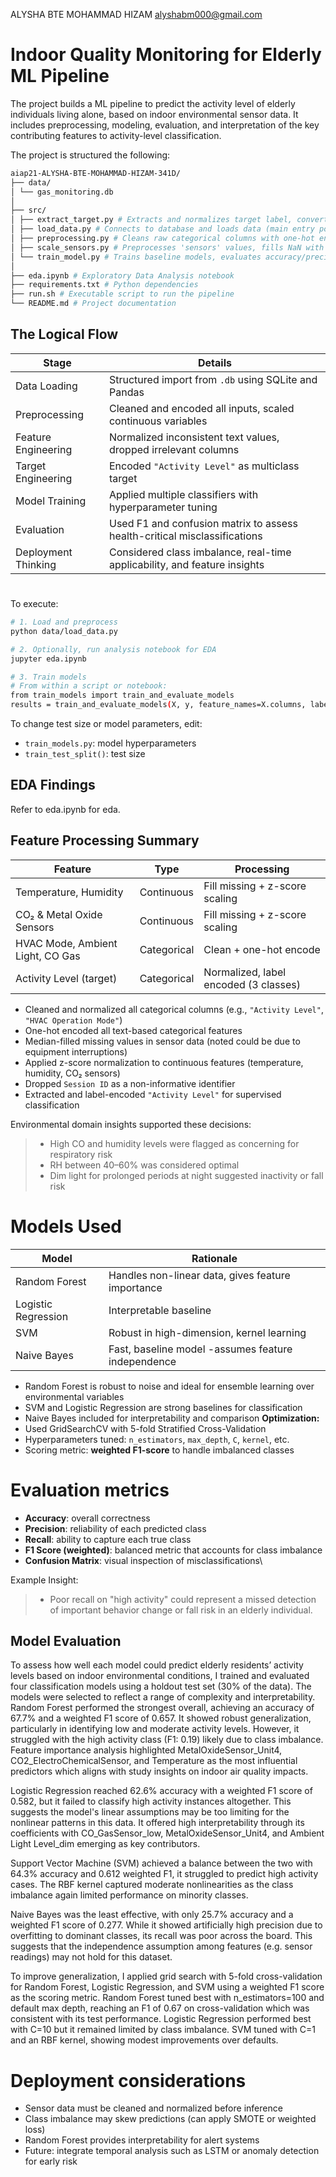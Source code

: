 ALYSHA BTE MOHAMMAD HIZAM
alyshabm000@gmail.com

# Indoor Quality Monitoring for Elderly ML Pipeline

The project builds a ML pipeline to predict the activity level of elderly individuals living alone, based on indoor environmental sensor data. It includes preprocessing, modeling, evaluation, and interpretation of the key contributing features to activity-level classification.

The project is structured the following:

```bash
aiap21-ALYSHA-BTE-MOHAMMAD-HIZAM-341D/
├── data/
│ └── gas_monitoring.db
│
├── src/
│ ├── extract_target.py # Extracts and normalizes target label, converts numeric using LabelEncoder, returns X, y, and the encoder
│ ├── load_data.py # Connects to database and loads data (main entry point)
│ ├── preprocessing.py # Cleans raw categorical columns with one-hot encoding
│ ├── scale_sensors.py # Preprocesses 'sensors' values, fills NaN with median, scales features with StandardScaler, normalizes inconsistent text
│ └── train_model.py # Trains baseline models, evaluates accuracy/precision/F1/confusion matrix, plots results
│
├── eda.ipynb # Exploratory Data Analysis notebook
├── requirements.txt # Python dependencies
├── run.sh # Executable script to run the pipeline
└── README.md # Project documentation                                                           
```

## The Logical Flow
| Stage                | Details                                                                 |
|---------------------|------------------------------------------------------------------------- |
| Data Loading         | Structured import from `.db` using SQLite and Pandas                    |
| Preprocessing        | Cleaned and encoded all inputs, scaled continuous variables             |
| Feature Engineering  | Normalized inconsistent text values, dropped irrelevant columns         |
| Target Engineering   | Encoded `"Activity Level"` as multiclass target                         |
| Model Training       | Applied multiple classifiers with hyperparameter tuning                 |
| Evaluation           | Used F1 and confusion matrix to assess health-critical misclassifications |
| Deployment Thinking  | Considered class imbalance, real-time applicability, and feature insights |

#
To execute: 
```bash
# 1. Load and preprocess
python data/load_data.py

# 2. Optionally, run analysis notebook for EDA
jupyter eda.ipynb

# 3. Train models
# From within a script or notebook:
from train_models import train_and_evaluate_models
results = train_and_evaluate_models(X, y, feature_names=X.columns, label_encoder=label_encoder)
```

To change test size or model parameters, edit:
- `train_models.py`: model hyperparameters
- `train_test_split()`: test size


## EDA Findings
Refer to eda.ipynb for eda.

## Feature Processing Summary
| Feature                          | Type         | Processing                               |
|----------------------------------|--------------|------------------------------------------|
| Temperature, Humidity            | Continuous   | Fill missing + z-score scaling           |
| CO₂ & Metal Oxide Sensors        | Continuous   | Fill missing + z-score scaling           |
| HVAC Mode, Ambient Light, CO Gas | Categorical  | Clean + one-hot encode                   |
| Activity Level (target)          | Categorical  | Normalized, label encoded (3 classes)    |

- Cleaned and normalized all categorical columns (e.g., `"Activity Level"`, `"HVAC Operation Mode"`)
- One-hot encoded all text-based categorical features
- Median-filled missing values in sensor data (noted could be due to equipment interruptions)
- Applied z-score normalization to continuous features (temperature, humidity, CO₂ sensors)
- Dropped `Session ID` as a non-informative identifier
- Extracted and label-encoded `"Activity Level"` for supervised classification

Environmental domain insights supported these decisions:
> - High CO and humidity levels were flagged as concerning for respiratory risk
> - RH between 40–60% was considered optimal
> - Dim light for prolonged periods at night suggested inactivity or fall risk

# Models Used
| Model               | Rationale                                         |
|--------------------|--------------------------------------------------- |
| Random Forest       | Handles non-linear data, gives feature importance |
| Logistic Regression | Interpretable baseline                            |
| SVM                 | Robust in high-dimension, kernel learning         |
| Naive Bayes         | Fast, baseline model -assumes feature independence|

- Random Forest is robust to noise and ideal for ensemble learning over environmental variables
- SVM and Logistic Regression are strong baselines for classification
- Naive Bayes included for interpretability and comparison
**Optimization:**
- Used GridSearchCV with 5-fold Stratified Cross-Validation
- Hyperparameters tuned: `n_estimators`, `max_depth`, `C`, `kernel`, etc.
- Scoring metric: **weighted F1-score** to handle imbalanced classes

# Evaluation metrics
- **Accuracy**: overall correctness
- **Precision**: reliability of each predicted class
- **Recall**: ability to capture each true class
- **F1 Score (weighted)**: balanced metric that accounts for class imbalance
- **Confusion Matrix**: visual inspection of misclassifications\

Example Insight: 
> - Poor recall on "high activity" could represent a missed detection of important behavior change or fall risk in an elderly individual.

## Model Evaluation
To assess how well each model could predict elderly residents’ activity levels based on indoor environmental conditions, I trained and evaluated four classification models using a holdout test set (30% of the data). The models were selected to reflect a range of complexity and interpretability.
Random Forest performed the strongest overall, achieving an accuracy of 67.7% and a weighted F1 score of 0.657. It showed robust generalization, particularly in identifying low and moderate activity levels. However, it struggled with the high activity class (F1: 0.19) likely due to class imbalance. Feature importance analysis highlighted MetalOxideSensor_Unit4, CO2_ElectroChemicalSensor, and Temperature as the most influential predictors which aligns with study insights on indoor air quality impacts.

Logistic Regression reached 62.6% accuracy with a weighted F1 score of 0.582, but it failed to classify high activity instances altogether. This suggests the model's linear assumptions may be too limiting for the nonlinear patterns in this data. It offered high interpretability through its coefficients with CO_GasSensor_low, MetalOxideSensor_Unit4, and Ambient Light Level_dim emerging as key contributors.

Support Vector Machine (SVM) achieved a balance between the two with 64.3% accuracy and 0.612 weighted F1, it struggled to predict high activity cases. The RBF kernel captured moderate nonlinearities as the class imbalance again limited performance on minority classes.

Naive Bayes was the least effective, with only 25.7% accuracy and a weighted F1 score of 0.277. While it showed artificially high precision due to overfitting to dominant classes, its recall was poor across the board. This suggests that the independence assumption among features (e.g. sensor readings) may not hold for this dataset.

To improve generalization, I applied grid search with 5-fold cross-validation for Random Forest, Logistic Regression, and SVM using a weighted F1 score as the scoring metric.
Random Forest tuned best with n_estimators=100 and default max depth, reaching an F1 of 0.67 on cross-validation which was consistent with its test performance.
Logistic Regression performed best with C=10 but it remained limited by class imbalance.
SVM tuned with C=1 and an RBF kernel, showing modest improvements over defaults.


# Deployment considerations
- Sensor data must be cleaned and normalized before inference
- Class imbalance may skew predictions (can apply SMOTE or weighted loss)
- Random Forest provides interpretability for alert systems
- Future: integrate temporal analysis such as LSTM or anomaly detection for early risk
